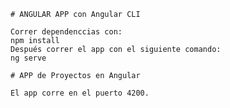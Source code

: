     # ANGULAR APP con Angular CLI
    
    Correr dependenccias con:
    npm install 
    Después correr el app con el siguiente comando:
    ng serve

    # APP de Proyectos en Angular

    El app corre en el puerto 4200.